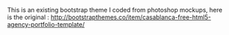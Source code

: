 This is an existing bootstrap theme I coded from photoshop mockups, here is the original : http://bootstrapthemes.co/item/casablanca-free-html5-agency-portfolio-template/
